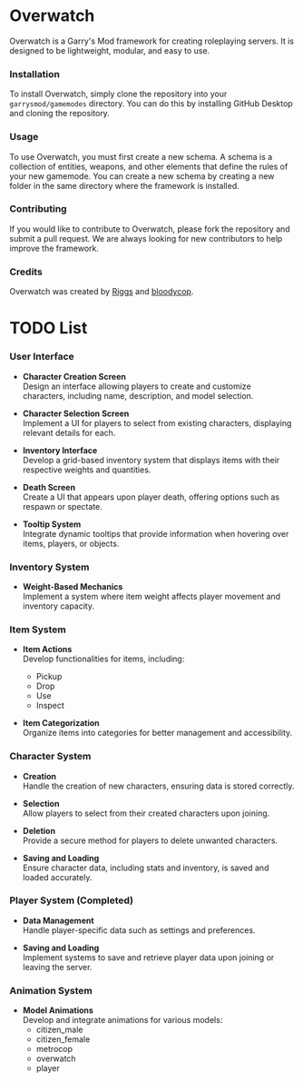 # Overwatch

Overwatch is a Garry's Mod framework for creating roleplaying servers. It is designed to be lightweight, modular, and easy to use.

### Installation

To install Overwatch, simply clone the repository into your `garrysmod/gamemodes` directory. You can do this by installing GitHub Desktop and cloning the repository.

### Usage

To use Overwatch, you must first create a new schema. A schema is a collection of entities, weapons, and other elements that define the rules of your new gamemode. You can create a new schema by creating a new folder in the same directory where the framework is installed.

### Contributing

If you would like to contribute to Overwatch, please fork the repository and submit a pull request. We are always looking for new contributors to help improve the framework.

### Credits

Overwatch was created by [Riggs](https://github.com/riggs9162) and [bloodycop](https://github.com/bloodycop6385).

# TODO List

### User Interface

- **Character Creation Screen**  
Design an interface allowing players to create and customize characters, including name, description, and model selection.

- **Character Selection Screen**  
Implement a UI for players to select from existing characters, displaying relevant details for each.

- **Inventory Interface**  
Develop a grid-based inventory system that displays items with their respective weights and quantities. 

- **Death Screen**  
Create a UI that appears upon player death, offering options such as respawn or spectate.

- **Tooltip System**  
Integrate dynamic tooltips that provide information when hovering over items, players, or objects.

### Inventory System

- **Weight-Based Mechanics**  
Implement a system where item weight affects player movement and inventory capacity.

### Item System

- **Item Actions**  
Develop functionalities for items, including:
    - Pickup
    - Drop
    - Use
    - Inspect

- **Item Categorization**  
Organize items into categories for better management and accessibility.

### Character System

- **Creation**  
Handle the creation of new characters, ensuring data is stored correctly.

- **Selection**  
Allow players to select from their created characters upon joining.

- **Deletion**  
Provide a secure method for players to delete unwanted characters.

- **Saving and Loading**  
Ensure character data, including stats and inventory, is saved and loaded accurately.

### Player System (Completed)

- **Data Management**  
Handle player-specific data such as settings and preferences.

- **Saving and Loading**  
Implement systems to save and retrieve player data upon joining or leaving the server.

### Animation System

- **Model Animations**  
Develop and integrate animations for various models:
    - citizen_male
    - citizen_female
    - metrocop
    - overwatch
    - player